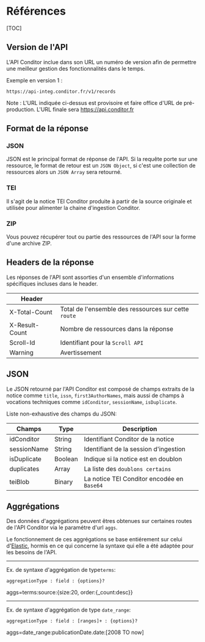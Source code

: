 # Références

[TOC]

## Version de l'API

L'API Conditor inclue dans son URL un numéro de version afin de permettre une meilleur gestion des fonctionnalités dans le temps.

Exemple en version 1 :

```Url
https://api-integ.conditor.fr/v1/records
```

Note : L'URL indiquée ci-dessus est provisoire et faire office d'URL de pré-production. L'URL finale sera https://api.conditor.fr


## Format de la réponse

### JSON

JSON est le principal format de réponse de l'API. Si la requête porte sur une ressource, le format de retour est un `JSON Object`, si c'est une collection de ressources alors un `JSON Array` sera retourné.

### TEI

Il s'agit de la notice TEI Conditor produite à partir de la source originale et utilisée pour alimenter la chaine d'ingestion Conditor.

### ZIP

Vous pouvez récupérer tout ou partie des ressources de l'API sour la forme d'une archive ZIP.



## Headers de la réponse

Les réponses de l'API sont assorties d'un ensemble d'informations spécifiques incluses dans le header.

|Header|  |
| ------------- | :---- |
| X-Total-Count | Total de l'ensemble des ressources sur cette `route` |
| X-Result-Count | Nombre de ressources dans la réponse |
| Scroll-Id | Identifiant pour la `Scroll API` |
| Warning | Avertissement |



## JSON

Le JSON retourné par l'API Conditor est composé de champs extraits de la notice comme `title`, `issn`,  `first3AuthorNames`, mais aussi de champs à vocations techniques comme `idConditor`, `sessionName`, `isDuplicate`.

Liste non-exhaustive des champs du JSON:

| Champs      | Type    | Description                                |
| ----------- | ------- | ------------------------------------------ |
| idConditor  | String  | Identifiant Conditor de la notice          |
| sessionName | String  | Identifiant de la session d'ingestion      |
| isDuplicate | Boolean | Indique si la notice est en doublon        |
| duplicates   | Array   | La liste des `doublons certains`           |
| teiBlob     | Binary  | La notice TEI Conditor encodée en `Base64` |



## Aggrégations

Des données d'aggrégations peuvent êtres obtenues sur certaines routes de l'API Conditor via le paramétre d'url `aggs`.

Le fonctionnement de ces aggrégations se base entiérement sur celui d'[Elastic](https://www.elastic.co/guide/en/elasticsearch/reference/current/search-aggregations.html), hormis en ce qui concerne la syntaxe qui elle a été adaptée pour les besoins de l'API.

------

Ex. de syntaxe d'aggrégation de type`terms`:

`aggregationType : field : {options}?`

aggs=terms:source:{size:20, order:{_count:desc}}

------

Ex. de syntaxe d'aggrégation de type `date_range`:

`aggregationType : field : [ranges]+ : {options}?`

aggs=date_range:publicationDate.date:[2008 TO now]